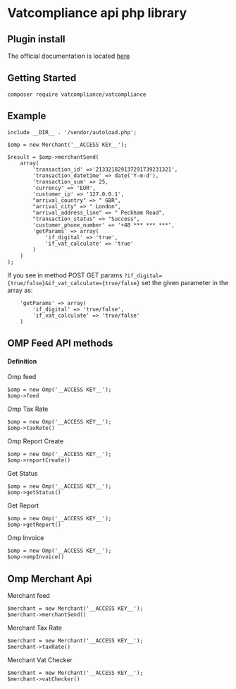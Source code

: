 # Vatcompliance api php library

## Plugin install

The official documentation is located [here](https://developers.vatcompliance.co/omp-tax-rate-api/)

## Getting Started
```
composer require vatcompliance/vatcompliance
```

## Example
```
include __DIR__ . '/vendor/autoload.php';

$omp = new Merchant('__ACCESS KEY__');

$result = $omp->merchantSend(
	array(
		'transaction_id' =>'213321829137291739231321',
		'transaction_datetime' => date('Y-m-d'),
		'transaction_sum' => 25,
		'currency' => 'EUR',
		'customer_ip' => '127.0.0.1',
		"arrival_country" => " GBR",
		"arrival_city" => " London",
		"arrival_address_line" => " Peckham Road",
		"transaction_status" => "Success",
		'customer_phone_number' => '+48 *** *** ***',
		'getParams' => array(
			'if_digital' => 'true',
			'if_vat_calculate' => 'true'
		)
	)
);
```

If you see in method POST GET params `?if_digital={true/false}&if_vat_calculate={true/false}` set the given parameter in the array as:
```
	'getParams' => array(
		'if_digital' => 'true/false',
		'if_vat_calculate' => 'true/false'
	)
```

## OMP Feed API methods

#### Definition

Omp feed
```
$omp = new Omp('__ACCESS KEY__');
$omp->feed
```

Omp Tax Rate

```
$omp = new Omp('__ACCESS KEY__');
$omp->taxRate()
```

Omp Report Create

```
$omp = new Omp('__ACCESS KEY__');
$omp->reportCreate()
```

Get Status
```
$omp = new Omp('__ACCESS KEY__');
$omp->getStatus()
```

Get Report

```
$omp = new Omp('__ACCESS KEY__');
$omp->getReport()
```

Omp Invoice

```
$omp = new Omp('__ACCESS KEY__');
$omp->ompInvoice()
```

## Omp Merchant Api

Merchant feed

```
$merchant = new Merchant('__ACCESS KEY__');
$merchant->merchantSend()
```

Merchant Tax Rate

```
$merchant = new Merchant('__ACCESS KEY__');
$merchant->taxRate()
```

Merchant Vat Checker
```
$merchant = new Merchant('__ACCESS KEY__');
$merchant->vatChecker()
```